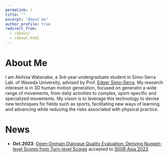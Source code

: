 ```yaml
---
permalink: /
title: ""
excerpt: "About me"
author_profile: true
redirect_from:
  - /about/
  - /about.html
---
```


# About Me
I am Akihisa Watanabe, a 3rd-year undergraduate student in Simo-Serra Lab. of Waseda University, advised by Prof. [Edger Simo-Serra](https://esslab.jp/~ess/en/). My research intereset is in  3D human motion generation, focused on generatin a wide range of movements, from daily activities to complex, sport-specific and specialized movements. My vision is to leverage this technology to devise new techniques for fields such as sports, facilitating new ways of learning and advancing while reducing the risks associated with physical practice.

# News
 

- **Oct.2023**: [Open-Domain Dialogue Quality Evaluation: Deriving Nugget-level Scores from Turn-level Scores](https://doi.org/10.48550/arXiv.2310.00410) accepted to [SIGIR Asia 2023](http://www.sigir-ap.org/sigir-ap-2023/).



<!-- # Education
- **Waseda University** (2021-)
  - 3rd-year B.A student at [Department of Applied Mechanics and Aerospace Engineering](https://www.amech.waseda.ac.jp/)
  - Minor: Computer Science at [Department of Computer Science and Communications Engineering](https://www.csce.waseda.ac.jp/)

- **Waseda University Honjo Senior High School** (2019-2021)


# Publication
1. Akihisa Watanabe, "Development of Cyber-Physical Systems in Track and Field", 3rd IPSJ Junior High School and High School Information Science Research Contest, 2021(Poster). [https://sites.google.com/view/83taikaiposter/#h.wlangoyqnb36](https://sites.google.com/view/83taikaiposter/#h.wlangoyqnb36)
2. Akihisa Watanabe, Ryo Iijima, Tatsuya Mori, sEMG-based Gesture Authentication for Smartwatch, IEICE Technical Committee on Information and Communication System Security (ICSS2023), 2023. [https://ken.ieice.org/ken/paper/20230313KCsC/](https://ken.ieice.org/ken/paper/20230313KCsC/)

※Both are available in Japanese only

# Experimence
- [Adacotech Inc. ](https://adacotech.co.jp/)  ML-engineer (Anomaly Detection), 10/01 2021 - 03/31 2023

Programming : Python(main) • C++ • Swift
Frameworks : scikit-learn • OpenCV • PyTorch
Language : Japanese(native), English

# Awards
1. 2019 "Relay Master", Super Creator of the Mito Junior program. [https://jr.mitou.org/projects/2019/relay_master](https://jr.mitou.org/projects/2019/relay_master)
2. Finalist at the 3rd IPSJ Junior High School and High School Information Science Research Contest. [https://sites.google.com/view/83taikaiposter/%E5%8F%97%E8%B3%9E%E8%80%85#h.hdvf1p1x2097](https://sites.google.com/view/83taikaiposter/%E5%8F%97%E8%B3%9E%E8%80%85#h.hdvf1p1x2097)

※Both are available in Japanese only -->